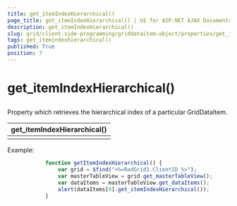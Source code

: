 ```yaml
---
title: get_itemIndexHierarchical()
page_title: get_itemIndexHierarchical() | UI for ASP.NET AJAX Documentation
description: get_itemIndexHierarchical()
slug: grid/client-side-programming/griddataitem-object/properties/get_itemindexhierarchical()
tags: get_itemindexhierarchical()
published: True
position: 7
---
```


# get_itemIndexHierarchical()



## 

Property which retrieves the hierarchical index of a particular GridDataItem.


|  __get_itemIndexHierarchical()__  |
| ------ |
||

Example:

````JavaScript
	        function getItemIndexHierarchical() {
	            var grid = $find("<%=RadGrid1.ClientID %>");
	            var masterTableView = grid.get_masterTableView();
	            var dataItems = masterTableView.get_dataItems();
	            alert(dataItems[0].get_itemIndexHierarchical());            
	        }       
````



